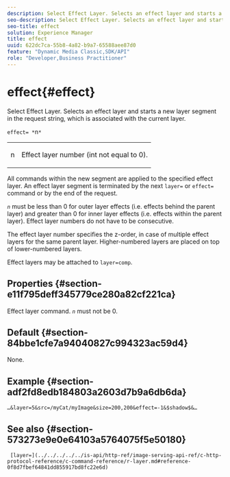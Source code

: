 ```yaml
---
description: Select Effect Layer. Selects an effect layer and starts a new layer segment in the request string, which is associated with the current layer.
seo-description: Select Effect Layer. Selects an effect layer and starts a new layer segment in the request string, which is associated with the current layer.
seo-title: effect
solution: Experience Manager
title: effect
uuid: 622dc7ca-55b8-4a82-b9a7-65588aee87d0
feature: "Dynamic Media Classic,SDK/API"
role: "Developer,Business Practitioner"
---
```


# effect{#effect}

Select Effect Layer. Selects an effect layer and starts a new layer segment in the request string, which is associated with the current layer.

 `effect= *`n`*`

<table id="simpletable_C48DABF486604D2B9F3CBC1CD01AC76D"> 
 <tr class="strow"> 
  <td class="stentry"> <p><span class="codeph"> <span class="varname"> n</span></span> </p> </td> 
  <td class="stentry"> <p>Effect layer number (int not equal to 0). </p></td> 
 </tr> 
</table>

All commands within the new segment are applied to the specified effect layer. An effect layer segment is terminated by the next `layer=` or `effect=` command or by the end of the request.

*`n`* must be less than 0 for outer layer effects (i.e. effects behind the parent layer) and greater than 0 for inner layer effects (i.e. effects within the parent layer). Effect layer numbers do not have to be consecutive.

The effect layer number specifies the z-order, in case of multiple effect layers for the same parent layer. Higher-numbered layers are placed on top of lower-numbered layers.

Effect layers may be attached to `layer=comp`.

## Properties {#section-e11f795deff345779ce280a82cf221ca}

Effect layer command. *`n`* must not be 0.

## Default {#section-84bbe1cfe7a94040827c994323ac59d4}

None.

## Example {#section-adf2fd8edb184803a2603d7b9a6db6da}

`…&layer=5&src=/myCat/myImage&size=200,200&effect=-1&$shadow$&…`

## See also {#section-573273e9e0e64103a5764075f5e50180}

` [layer=](../../../../../is-api/http-ref/image-serving-api-ref/c-http-protocol-reference/c-command-reference/r-layer.md#reference-0f8d7fbef64841dd855917bd8fc22e6d)` 
